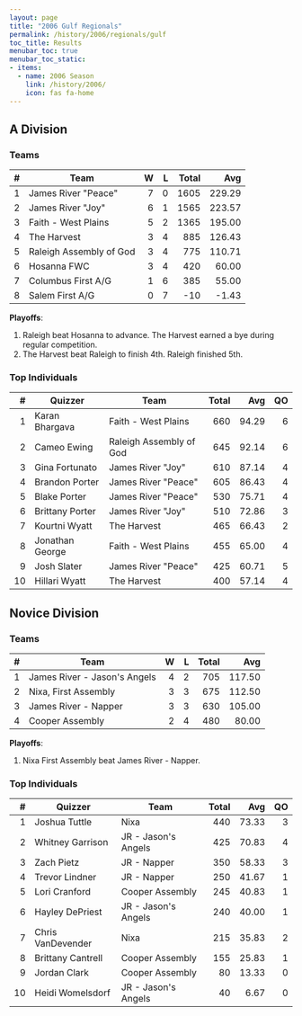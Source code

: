 ```yaml
---
layout: page
title: "2006 Gulf Regionals"
permalink: /history/2006/regionals/gulf
toc_title: Results
menubar_toc: true
menubar_toc_static:
- items:
  - name: 2006 Season
    link: /history/2006/
    icon: fas fa-home
---
```


## A Division

### Teams

|    # | Team                    |    W |    L | Total |    Avg |
| ---: | ----------------------- | ---: | ---: | ----: | -----: |
|    1 | James River "Peace"     |    7 |    0 |  1605 | 229.29 |
|    2 | James River "Joy"       |    6 |    1 |  1565 | 223.57 |
|    3 | Faith - West Plains     |    5 |    2 |  1365 | 195.00 |
|    4 | The Harvest             |    3 |    4 |   885 | 126.43 |
|    5 | Raleigh Assembly of God |    3 |    4 |   775 | 110.71 |
|    6 | Hosanna FWC             |    3 |    4 |   420 |  60.00 |
|    7 | Columbus First A/G      |    1 |    6 |   385 |  55.00 |
|    8 | Salem First A/G         |    0 |    7 |   -10 |  -1.43 |

**Playoffs**:
1. Raleigh beat Hosanna to advance. The Harvest earned a bye during regular competition.
2. The Harvest beat Raleigh to finish 4th.  Raleigh finished 5th.

### Top Individuals

|    # | Quizzer         | Team                    | Total |   Avg |   QO |
| ---: | --------------- | ----------------------- | ----: | ----: | ---: |
|    1 | Karan Bhargava  | Faith - West Plains     |   660 | 94.29 |    6 |
|    2 | Cameo Ewing     | Raleigh Assembly of God |   645 | 92.14 |    6 |
|    3 | Gina Fortunato  | James River "Joy"       |   610 | 87.14 |    4 |
|    4 | Brandon Porter  | James River "Peace"     |   605 | 86.43 |    4 |
|    5 | Blake Porter    | James River "Peace"     |   530 | 75.71 |    4 |
|    6 | Brittany Porter | James River "Joy"       |   510 | 72.86 |    3 |
|    7 | Kourtni Wyatt   | The Harvest             |   465 | 66.43 |    2 |
|    8 | Jonathan George | Faith - West Plains     |   455 | 65.00 |    4 |
|    9 | Josh Slater     | James River "Peace"     |   425 | 60.71 |    5 |
|   10 | Hillari Wyatt   | The Harvest             |   400 | 57.14 |    4 |

## Novice Division

### Teams

|    # | Team                         |    W |    L | Total |    Avg |
| ---: | ---------------------------- | ---: | ---: | ----: | -----: |
|    1 | James River - Jason's Angels |    4 |    2 |   705 | 117.50 |
|    2 | Nixa, First Assembly         |    3 |    3 |   675 | 112.50 |
|    3 | James River - Napper         |    3 |    3 |   630 | 105.00 |
|    4 | Cooper Assembly              |    2 |    4 |   480 |  80.00 |

**Playoffs**:
1. Nixa First Assembly beat James River - Napper.

### Top Individuals

|    # | Quizzer           | Team                | Total |   Avg |   QO |
| ---: | ----------------- | ------------------- | ----: | ----: | ---: |
|    1 | Joshua Tuttle     | Nixa                |   440 | 73.33 |    3 |
|    2 | Whitney Garrison  | JR - Jason's Angels |   425 | 70.83 |    4 |
|    3 | Zach Pietz        | JR - Napper         |   350 | 58.33 |    3 |
|    4 | Trevor Lindner    | JR - Napper         |   250 | 41.67 |    1 |
|    5 | Lori Cranford     | Cooper Assembly     |   245 | 40.83 |    1 |
|    6 | Hayley DePriest   | JR - Jason's Angels |   240 | 40.00 |    1 |
|    7 | Chris VanDevender | Nixa                |   215 | 35.83 |    2 |
|    8 | Brittany Cantrell | Cooper Assembly     |   155 | 25.83 |    1 |
|    9 | Jordan Clark      | Cooper Assembly     |    80 | 13.33 |    0 |
|   10 | Heidi Womelsdorf  | JR - Jason's Angels |    40 |  6.67 |    0 |

